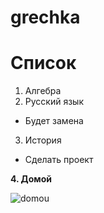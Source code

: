 # grechka
# Список
1. Алгебра
2. Русский язык
* Будет замена 
3. История
* Сделать проект
  
**4. Домой**
  
![domou](file:///C:/Users/%D0%9F%D0%BE%D0%BB%D0%B8%D0%BD%D0%B0/Downloads/%D0%B4%D0%BE%D0%BC%20%D1%81%D0%B2%D0%B8%D0%BD%D0%BA%D0%B0%20%D0%BF%D0%B5%D0%BF%D0%BF%D0%B0_%202%20%D1%82%D1%8B%D1%81%20%D0%B8%D0%B7%D0%BE%D0%B1%D1%80%D0%B0%D0%B6%D0%B5%D0%BD%D0%B8%D0%B9%20%D0%BD%D0%B0%D0%B9%D0%B4%D0%B5%D0%BD%D0%BE%20%D0%B2%20%D0%AF%D0%BD%D0%B4%D0%B5%D0%BA%D1%81%20%D0%9A%D0%B0%D1%80%D1%82%D0%B8%D0%BD%D0%BA%D0%B0%D1%85_files/6d82088cac0ede79b8d7aca0b8754818.jpg)


